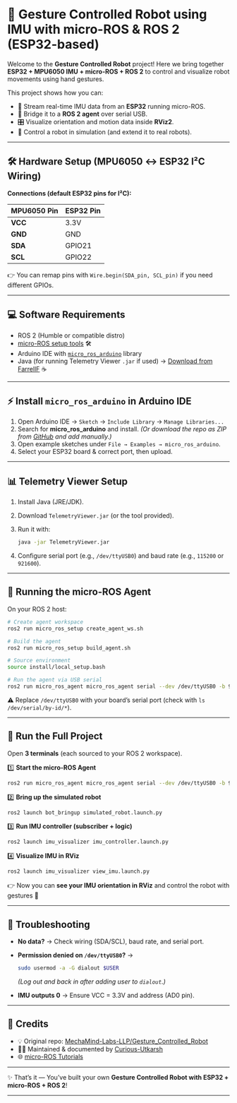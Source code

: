 # 🤖 Gesture Controlled Robot using IMU with micro-ROS & ROS 2 (ESP32-based)

Welcome to the **Gesture Controlled Robot** project!
Here we bring together **ESP32 + MPU6050 IMU + micro-ROS + ROS 2** to control and visualize robot movements using hand gestures.

This project shows how you can:

* 📡 Stream real-time IMU data from an **ESP32** running micro-ROS.
* 🔗 Bridge it to a **ROS 2 agent** over serial USB.
* 🎛️ Visualize orientation and motion data inside **RViz2**.
* 🦾 Control a robot in simulation (and extend it to real robots).

---

## 🛠️ Hardware Setup (MPU6050 ↔ ESP32 I²C Wiring)

**Connections (default ESP32 pins for I²C):**

| MPU6050 Pin | ESP32 Pin                          |
| ----------- | ---------------------------------- |
| **VCC**     | 3.3V                               |
| **GND**     | GND                                |
| **SDA**     | GPIO21                             |
| **SCL**     | GPIO22                             |

👉 You can remap pins with `Wire.begin(SDA_pin, SCL_pin)` if you need different GPIOs.

---

## 💻 Software Requirements

* ROS 2 (Humble or compatible distro)
* [micro-ROS setup tools](https://micro.ros.org/docs/tutorials/core/first_application_linux/) 🛠️
* Arduino IDE with [`micro_ros_arduino`](https://github.com/micro-ROS/micro_ros_arduino) library
* Java (for running Telemetry Viewer `.jar` if used) → [Download from FarrellF](http://www.farrellf.com/TelemetryViewer/) ☕

---

## ⚡ Install `micro_ros_arduino` in Arduino IDE

1. Open Arduino IDE → `Sketch` → `Include Library` → `Manage Libraries...`
2. Search for **micro\_ros\_arduino** and install.
   *(Or download the repo as ZIP from [GitHub](https://github.com/micro-ROS/micro_ros_arduino) and add manually.)*
3. Open example sketches under `File → Examples → micro_ros_arduino`.
4. Select your ESP32 board & correct port, then upload.

---

## 📊 Telemetry Viewer Setup

1. Install Java (JRE/JDK).
2. Download `TelemetryViewer.jar` (or the tool provided).
3. Run it with:

   ```bash
   java -jar TelemetryViewer.jar
   ```
4. Configure serial port (e.g., `/dev/ttyUSB0`) and baud rate (e.g., `115200` or `921600`).

---

## 🔌 Running the micro-ROS Agent

On your ROS 2 host:

```bash
# Create agent workspace
ros2 run micro_ros_setup create_agent_ws.sh

# Build the agent
ros2 run micro_ros_setup build_agent.sh

# Source environment
source install/local_setup.bash

# Run the agent via USB serial
ros2 run micro_ros_agent micro_ros_agent serial --dev /dev/ttyUSB0 -b 921600 -v4
```

⚠️ Replace `/dev/ttyUSB0` with your board’s serial port (check with `ls /dev/serial/by-id/*`).

---

## 🚀 Run the Full Project

Open **3 terminals** (each sourced to your ROS 2 workspace).

1️⃣ **Start the micro-ROS Agent**

```bash
ros2 run micro_ros_agent micro_ros_agent serial --dev /dev/ttyUSB0 -b 921600 -v4
```

2️⃣ **Bring up the simulated robot**

```bash
ros2 launch bot_bringup simulated_robot.launch.py
```

3️⃣ **Run IMU controller (subscriber + logic)**

```bash
ros2 launch imu_visualizer imu_controller.launch.py
```

4️⃣ **Visualize IMU in RViz**

```bash
ros2 launch imu_visualizer view_imu.launch.py
```

👉 Now you can **see your IMU orientation in RViz** and control the robot with gestures 🎉

---

## 🧩 Troubleshooting

* **No data?** → Check wiring (SDA/SCL), baud rate, and serial port.
* **Permission denied on `/dev/ttyUSB0`?** →

  ```bash
  sudo usermod -a -G dialout $USER
  ```

  *(Log out and back in after adding user to `dialout`.)*
* **IMU outputs 0** → Ensure VCC = 3.3V and address (AD0 pin).

---

## 🙌 Credits

* 💡 Original repo: [MechaMind-Labs-LLP/Gesture\_Controlled\_Robot](https://github.com/MechaMind-Labs-LLP/Gesture_Controlled_Robot)
* 🧑‍💻 Maintained & documented by [Curious-Utkarsh](https://github.com/Curious-Utkarsh)
* 🌐 [micro-ROS Tutorials](https://micro.ros.org/docs/tutorials/core/first_application_linux/)

---

✨ That’s it — You’ve built your own **Gesture Controlled Robot with ESP32 + micro-ROS + ROS 2**!

---
